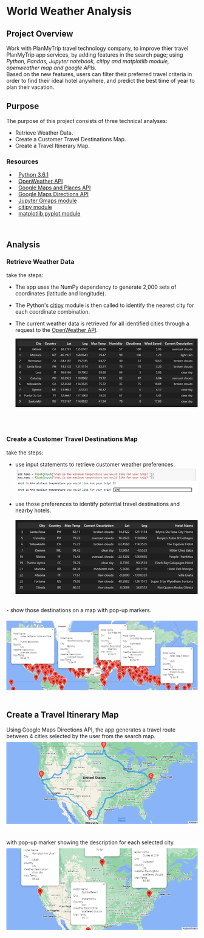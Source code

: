 # World Weather Analysis

## Project Overview
Work with PlanMyTrip travel technology company, to improve thier travel PlanMyTrip app services, by adding features in the search page; using *Python, Pandas, Jupyter notebook, citipy and matplotlib module, openweather map and google APIs*. <br/>
Based on the new features, users can filter their preferred travel criteria in order to find their ideal hotel anywhere, and predict the best time of year to plan their vacation.


## Purpose
The purpose of this project consists of three technical analyses:
  - Retrieve Weather Data.
  - Create a Customer Travel Destinations Map.
  - Create a Travel Itinerary Map.


### Resources
  - &#160; [Python 3.6.1](https://www.python.org/downloads/windows/) <br/>
  - &#160; [OpenWeather API](https://openweathermap.org/current) <br/>
  - &#160; [Google Maps and Places API](https://developers.google.com/maps/documentation/places/web-service/search)<br/>
  - &#160; [Google Maps Directions API](https://developers.google.com/maps/documentation/directions/overview) <br/>
  - &#160; [Jupyter Gmaps module](https://jupyter-gmaps.readthedocs.io/en/latest/) <br/>
  - &#160; [citipy module](/files/615.pdf) <br/>
  - &#160; [matplotlib.pyplot module](https://pandas.pydata.org/docs/user_guide/visualization.html?highlight=matplotlib#plotting-directly-with-matplotlib)
<br/>

## Analysis

### Retrieve Weather Data
take the steps:
- The app uses the NumPy dependency to generate 2,000 sets of coordinates (latitude and longitude).
- The Python's [citipy](/files/615.pdf) module is then called to identify the nearest city for each coordinate combination.
- The current weather data is retrieved for all identified cities through a request to the [OpenWeather API](https://openweathermap.org/current).

  ![01.png](/files/01.png)
<br/>
<br/>

### Create a Customer Travel Destinations Map
take the steps:
- use input statements to retrieve customer weather preferences.<br/>
  ![inBox.png](/Vacation_Search/inBox.png)
  
- use those preferences to identify potential travel destinations and nearby hotels.  <br/> <br/>
  ![hotels.png](/Vacation_Search/hotels.png)

<br/>
- show those destinations on a map with pop-up markers.

![WeatherPy_vacation_map.png](/Vacation_Search/WeatherPy_vacation_map.png)
<br/>
<br/>

## Create a Travel Itinerary Map
Using Google Maps Directions API, the app generates a travel route between 4 cities selected by the user from the search map. <br/>
![WeatherPy_travel_map.png](/Vacation_Itinerary/WeatherPy_travel_map.png) 
<br/>
<br/>

with pop-up marker showing the description for each selected city. 
<br/>
![WeatherPy_travel_map_markers.png](/Vacation_Itinerary/WeatherPy_travel_map_markers.png)

<br/>
<br/>

